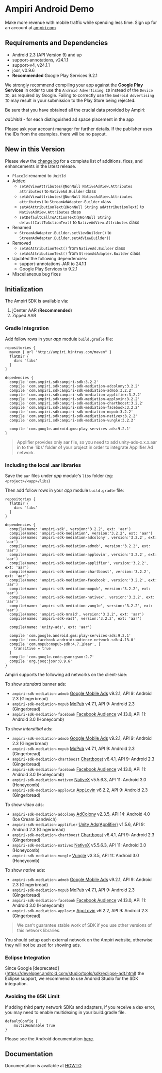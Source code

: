 # Ampiri Android Demo

Make more revenue with mobile traffic while spending less time.
Sign up for an account at [ampiri.com](https://ampiri.com)

## Requirements and Dependencies ##

* Android 2.3 (API Version 9) and up
* support-annotations, v24.1.1
* support-v4, v24.1.1
* joor, v0.9.6
* **Recommended** Google Play Services 9.2.1

We strongly recommend compiling your app against the **Google Play Services** in order to use the `Android Advertising ID` instead of the `Device ID`,
as required by Google. Failing to correctly use the `Android Advertising ID` may result in your submission to the Play Store being rejected.

Be sure that you have obtained all the crucial data provided by Ampiri:

*adUnitId* - for each distinguished ad space placement in the app

Please ask your account manager for further details. If the publisher uses the IDs from the examples, there will be no payout.

## New in this Version
Please view the [changelog](CHANGELOG.md) for a complete list of additions, fixes, and enhancements in the latest release.

- `PlaceId` renamed to `UnitId`
- Added
  - `setAdViewAttributes(@NonNull NativeAdView.Attributes attributes)` to `NativeAd.Builder` class
  - `setAdViewAttributes(@NonNull NativeAdView.Attributes attributes)` to `StreamAdAdapter.Builder` class
  - `setAdAttributionText(@NonNull String adAttributionText)` to `NativeAdView.Attributes` class
  - `setDefaultCallToActionText(@NonNull String defaultCallToActionText)` to `NativeAdView.Attributes` class
- Renamed
    - `StreamAdAdapter.Builder.setViewBuilder()` to `StreamAdAdapter.Builder.setAdViewBuilder()`
- Removed
    - `setAdAttributionText()` from `NativeAd.Builder` class
    - `setAdAttributionText()` from `StreamAdAdapter.Builder` class
- Updated the following dependencies:
	- support-annotations JAR to 24.1.1
	- Google Play Services to 9.2.1
- Miscellaneous bug fixes

## Initialization ##

The Ampiri SDK is available via:

1. jCenter AAR (**Recommended**)
2. Zipped AAR

### Gradle Integration ###

Add follow rows in your _app_ module `build.gradle` file:

```
repositories {
  maven { url "http://ampiri.bintray.com/maven" }
  flatDir {
    dirs 'libs'
  }
}

depedencies {
  compile 'com.ampiri.sdk:ampiri-sdk:3.2.2'
  compile 'com.ampiri.sdk:ampiri-sdk-mediation-adcolony:3.2.2'
  compile 'com.ampiri.sdk:ampiri-sdk-mediation-admob:3.2.2'
  compile 'com.ampiri.sdk:ampiri-sdk-mediation-applifier:3.2.2'
  compile 'com.ampiri.sdk:ampiri-sdk-mediation-applovin:3.2.2'
  compile 'com.ampiri.sdk:ampiri-sdk-mediation-chartboost:3.2.2'
  compile 'com.ampiri.sdk:ampiri-sdk-mediation-facebook:3.2.2'
  compile 'com.ampiri.sdk:ampiri-sdk-mediation-mopub:3.2.2'
  compile 'com.ampiri.sdk:ampiri-sdk-mediation-nativex:3.2.2'
  compile 'com.ampiri.sdk:ampiri-sdk-mediation-vungle:3.2.2'

  compile 'com.google.android.gms:play-services-ads:9.2.1'
}
```
> Applifier provides only aar file, so you need to add unity-ads-x.x.x.aar in to the 'libs' folder of your project in order to integrate Applifier Ad network.

### Including the local .aar libraries ###

Save the `aar` files under _app_ module's `libs` folder (eg: `<project>/<app>/libs`)

Then add follow rows in your _app_ module `build.gradle` file:

```
repositories {
  flatDir {
    dirs 'libs'
  }
}

dependencies {
  compile(name: 'ampiri-sdk', version:'3.2.2', ext: 'aar')
  compile(name: 'ampiri-sdk-mediation', version:'3.2.2', ext: 'aar')
  compile(name: 'ampiri-sdk-mediation-adcolony', version:'3.2.2', ext: 'aar')
  compile(name: 'ampiri-sdk-mediation-admob', version:'3.2.2', ext: 'aar')
  compile(name: 'ampiri-sdk-mediation-applovin', version:'3.2.2', ext: 'aar')
  compile(name: 'ampiri-sdk-mediation-applifier', version:'3.2.2', ext: 'aar')
  compile(name: 'ampiri-sdk-mediation-chartboost', version:'3.2.2', ext: 'aar')
  compile(name: 'ampiri-sdk-mediation-facebook', version:'3.2.2', ext: 'aar')
  compile(name: 'ampiri-sdk-mediation-mopub', version:'3.2.2', ext: 'aar')
  compile(name: 'ampiri-sdk-mediation-nativex', version:'3.2.2', ext: 'aar')
  compile(name: 'ampiri-sdk-mediation-vungle', version:'3.2.2', ext: 'aar')
  compile(name: 'ampiri-sdk-mraid', version:'3.2.2', ext: 'aar')
  compile(name: 'ampiri-sdk-vast', version:'3.2.2', ext: 'aar')

  compile(name: 'unity-ads', ext: 'aar')

  compile 'com.google.android.gms:play-services-ads:9.2.1'
  compile 'com.facebook.android:audience-network-sdk:4.13.0'
  compile 'com.mopub:mopub-sdk:4.7.1@aar', {
    transitive = true
  }
  compile 'com.google.code.gson:gson:2.7'
  compile 'org.jooq:joor:0.9.6'
}
```

Ampiri supports the following ad networks on the client-side:

To show *standard* banner ads:

* `ampiri-sdk-mediation-admob` [Google Mobile Ads](https://developers.google.com/admob/android/quick-start) v9.2.1, API 9: Android 2.3 (Gingerbread)
* `ampiri-sdk-mediation-mopub` [MoPub](https://github.com/mopub/mopub-android-sdk) v4.7.1, API 9: Android 2.3 (Gingerbread)
* `ampiri-sdk-mediation-facebook` [Facebook Audience](https://developers.facebook.com/docs/audience-network) v4.13.0, API 11: Android 3.0 (Honeycomb)

To show *interstitial* ads:

* `ampiri-sdk-mediation-admob` [Google Mobile Ads](https://developers.google.com/admob/android/quick-start) v9.2.1, API 9: Android 2.3 (Gingerbread)
* `ampiri-sdk-mediation-mopub` [MoPub](https://github.com/mopub/mopub-android-sdk) v4.7.1, API 9: Android 2.3 (Gingerbread)
* `ampiri-sdk-mediation-chartboost` [Chartboost](https://answers.chartboost.com/hc/en-us/articles/201219545-Download-Integrate-the-Chartboost-SDK-for-Android) v6.4.1, API 9: Android 2.3 (Gingerbread)
* `ampiri-sdk-mediation-facebook` [Facebook Audience](https://developers.facebook.com/docs/audience-network) v4.13.0, API 11: Android 3.0 (Honeycomb)
* `ampiri-sdk-mediation-nativex` [NativeX](https://github.com/nativex/NativeX-Android-SDK) v5.5.6.3, API 11: Android 3.0 (Honeycomb)
* `ampiri-sdk-mediation-applovin` [AppLovin](https://github.com/AppLovin/Android-Demo-App) v6.2.2, API 9: Android 2.3 (Gingerbread)

To show *video* ads:

* `ampiri-sdk-mediation-adcolony` [AdColony](https://github.com/AdColony/AdColony-Android-SDK) v2.3.5, API 14: Android 4.0 (Ice Cream Sandwich)
* `ampiri-sdk-mediation-applifier` [Unity Ads(Applifier)](https://github.com/Applifier/unity-ads-sdk) v1.5.6, API 9: Android 2.3 (Gingerbread)
* `ampiri-sdk-mediation-chartboost` [Chartboost](https://answers.chartboost.com/hc/en-us/articles/201219545-Download-Integrate-the-Chartboost-SDK-for-Android) v6.4.1, API 9: Android 2.3 (Gingerbread)
* `ampiri-sdk-mediation-nativex` [NativeX](https://github.com/nativex/NativeX-Android-SDK) v5.5.6.3, API 11: Android 3.0 (Honeycomb)
* `ampiri-sdk-mediation-vungle` [Vungle](https://v.vungle.com/sdk) v3.3.5, API 11: Android 3.0 (Honeycomb)

To show *native* ads:

* `ampiri-sdk-mediation-admob` [Google Mobile Ads](https://developers.google.com/admob/android/quick-start) v9.2.1, API 9: Android 2.3 (Gingerbread)
* `ampiri-sdk-mediation-mopub` [MoPub](https://github.com/mopub/mopub-android-sdk) v4.7.1, API 9: Android 2.3 (Gingerbread)
* `ampiri-sdk-mediation-facebook` [Facebook Audience](https://developers.facebook.com/docs/audience-network) v4.13.0, API 11: Android 3.0 (Honeycomb)
* `ampiri-sdk-mediation-applovin` [AppLovin](https://github.com/AppLovin/Android-Demo-App) v6.2.2, API 9: Android 2.3 (Gingerbread)

> We can't guarantee stable work of SDK if you use other versions of this network libraries. 

You should setup each external network on the Ampiri website, otherwise they will not be used for showing ads.

### Eclipse Integration ###

Since Google [deprecated] (https://developer.android.com/studio/tools/sdk/eclipse-adt.html) the Eclipse support, we recommend to use Android Studio for the SDK integration.

### Avoiding the 65K Limit ###

If adding third party network SDKs and adapters, if you receive a dex error, you may need to enable multidexing in your build.gradle file.

```
defaultConfig {
    multiDexEnable true
}
```
Please see the Android documentation [here](https://developer.android.com/tools/building/multidex.html).

## Documentation

Documentation is available at [HOWTO](HOWTO.md)
